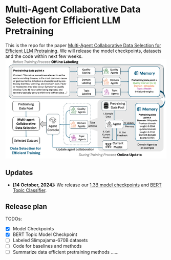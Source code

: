 # Multi-Agent Collaborative Data Selection for Efficient LLM Pretraining
This is the repo for the paper [Multi-Agent Collaborative Data Selection for Efficient LLM Pretraining](https://arxiv.org/abs/2410.08102). 
We will release the model checkpoints, datasets and the code within next few weeks. 
![Illustration of multi-agent collaborative framework](./main_v2.png)

## Updates
- **[14 October, 2024]:** We release our [1.3B model checkpoints](https://huggingface.co/beccabai/1.3B-multi-agent-collab-checkpoints) and [BERT Topic Classifier](https://huggingface.co/beccabai/bert_topic_model). 

## Release plan
TODOs:
- [x] Model Checkpoints 
- [x] BERT Topic Model Checkpoint 
- [ ] Labeled Slimpajama-670B datasets 
- [ ] Code for baselines and methods
- [ ] Summarize data efficient pretraining methods 
......
